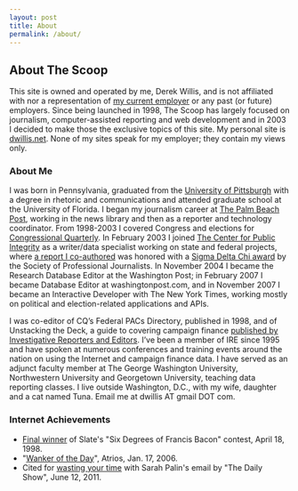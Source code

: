 ```yaml
---
layout: post
title: About
permalink: /about/
---
```


## About The Scoop

This site is owned and operated by me, Derek Willis, and is not affiliated with nor a representation of [my current employer](http://www.nytimes.com/) or any past (or future) employers. Since being launched in 1998, The Scoop has largely focused on journalism, computer-assisted reporting and web development and in 2003 I decided to make those the exclusive topics of this site. My personal site is [dwillis.net](http://dwillis.net). None of my sites speak for my employer; they contain my views only.

### About Me

I was born in Pennsylvania, graduated from the [University of Pittsburgh](http://www.pitt.edu/) with a degree in rhetoric and communications and attended graduate school at the University of Florida. I began my journalism career at [The Palm Beach Post](http://www.pbpost.com/), working in the news library and then as a reporter and technology coordinator. From 1998-2003 I covered Congress and elections for [Congressional Quarterly](http://www.cq.com/). In February 2003 I joined [The Center for Public Integrity](http://www.publicintegrity.org/) as a writer/data specialist working on state and federal projects, where [a report I co-authored](http://www.publicintegrity.org/politics/elections/silent-partners) was honored with a [Sigma Delta Chi award](http://www.spj.org/news.asp?ref=364) by the Society of Professional Journalists. In November 2004 I became the Research Database Editor at the Washington Post; in February 2007 I became Database Editor at washingtonpost.com, and in November 2007 I became an Interactive Developer with The New York Times, working mostly on political and election-related applications and APIs.

I was co-editor of CQ’s Federal PACs Directory, published in 1998, and of Unstacking the Deck, a guide to covering campaign finance [published by Investigative Reporters and Editors](http://www.ire.org/resource-center/books/). I’ve been a member of IRE since 1995 and have spoken at numerous conferences and training events around the nation on using the Internet and campaign finance data. I have served as an adjunct faculty member at The George Washington University, Northwestern University and Georgetown University, teaching data reporting classes. I live outside Washington, D.C., with my wife, daughter and a cat named Tuna. Email me at dwillis AT gmail DOT com.

### Internet Achievements

* [Final winner](http://www.slate.com/articles/news_and_politics/six_degrees_of_francis_bacon/1998/04/_2.single.html) of Slate's "Six Degrees of Francis Bacon" contest, April 18, 1998.
* "[Wanker of the Day](http://www.eschatonblog.com/2006/01/wanker-of-day_17.html)", Atrios, Jan. 17, 2006.
* Cited for [wasting your time](http://www.mediaite.com/tv/jon-stewart-blasts-media-for-wasting-our-time-with-palin-emails/) with Sarah Palin's email by "The Daily Show", June 12, 2011.